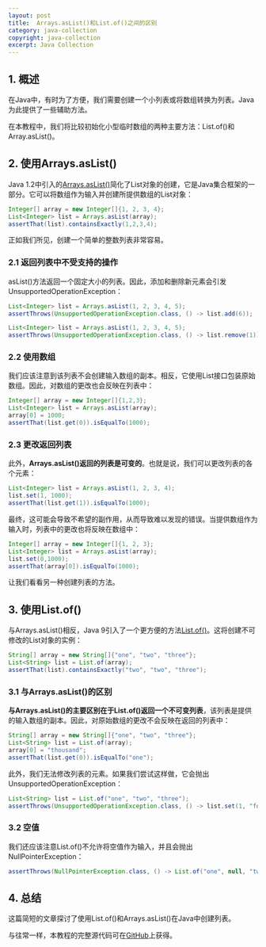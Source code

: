 ```yaml
---
layout: post
title:  Arrays.asList()和List.of()之间的区别
category: java-collection
copyright: java-collection
excerpt: Java Collection
---
```


## 1. 概述

在Java中，有时为了方便，我们需要创建一个小列表或将数组转换为列表。Java为此提供了一些辅助方法。

在本教程中，我们将比较初始化小型临时数组的两种主要方法：List.of()和Array.asList()。

## 2. 使用Arrays.asList()

Java 1.2中引入的[Arrays.asList()](https://www.baeldung.com/java-arraylist)简化了List对象的创建，它是Java集合框架的一部分。它可以将数组作为输入并创建所提供数组的List对象：

```java
Integer[] array = new Integer[]{1, 2, 3, 4};
List<Integer> list = Arrays.asList(array);
assertThat(list).containsExactly(1,2,3,4);
```

正如我们所见，创建一个简单的整数列表非常容易。

### 2.1 返回列表中不受支持的操作

asList()方法返回一个固定大小的列表。因此，添加和删除新元素会引发UnsupportedOperationException：

```java
List<Integer> list = Arrays.asList(1, 2, 3, 4, 5);
assertThrows(UnsupportedOperationException.class, () -> list.add(6));

List<Integer> list = Arrays.asList(1, 2, 3, 4, 5);
assertThrows(UnsupportedOperationException.class, () -> list.remove(1));
```

### 2.2 使用数组

我们应该注意到该列表不会创建输入数组的副本。相反，它使用List接口包装原始数组。因此，对数组的更改也会反映在列表中：

```java
Integer[] array = new Integer[]{1,2,3};
List<Integer> list = Arrays.asList(array);
array[0] = 1000;
assertThat(list.get(0)).isEqualTo(1000);
```

### 2.3 更改返回列表

此外，**Arrays.asList()返回的列表是可变的**。也就是说，我们可以更改列表的各个元素：

```java
List<Integer> list = Arrays.asList(1, 2, 3, 4);
list.set(1, 1000);
assertThat(list.get(1)).isEqualTo(1000);
```

最终，这可能会导致不希望的副作用，从而导致难以发现的错误。当提供数组作为输入时，列表中的更改也将反映在数组中：

```java
Integer[] array = new Integer[]{1, 2, 3};
List<Integer> list = Arrays.asList(array);
list.set(0,1000);
assertThat(array[0]).isEqualTo(1000);
```

让我们看看另一种创建列表的方法。

## 3. 使用List.of()

与Arrays.asList()相反，Java 9引入了一个更方便的方法[List.of()](https://www.baeldung.com/java-init-list-one-line#factory-methods-java-9)。这将创建不可修改的List对象的实例：

```java
String[] array = new String[]{"one", "two", "three"};
List<String> list = List.of(array);
assertThat(list).containsExactly("two", "two", "three");
```

### 3.1 与Arrays.asList()的区别

**与Arrays.asList()的主要区别在于List.of()返回一个不可变列表**，该列表是提供的输入数组的副本。因此，对原始数组的更改不会反映在返回的列表中：

```java
String[] array = new String[]{"one", "two", "three"};
List<String> list = List.of(array);
array[0] = "thousand";
assertThat(list.get(0)).isEqualTo("one");
```

此外，我们无法修改列表的元素。如果我们尝试这样做，它会抛出UnsupportedOperationException：

```java
List<String> list = List.of("one", "two", "three");
assertThrows(UnsupportedOperationException.class, () -> list.set(1, "four"));
```

### 3.2 空值

我们还应该注意List.of()不允许将空值作为输入，并且会抛出NullPointerException：

```java
assertThrows(NullPointerException.class, () -> List.of("one", null, "two"));
```

## 4. 总结

这篇简短的文章探讨了使用List.of()和Arrays.asList()在Java中创建列表。

与往常一样，本教程的完整源代码可在[GitHub](https://github.com/tuyucheng7/taketoday-tutorial4j/tree/master/java-core-modules/java-collections-list-4)上获得。